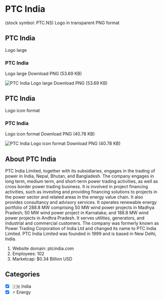 # PTC India
 (stock symbol: PTC.NS) Logo in transparent PNG format

## PTC India
 Logo large

### PTC India
 Logo large Download PNG (53.69 KB)

![PTC India
 Logo large Download PNG (53.69 KB)](/img/orig/PTC.NS_BIG-50f7e96f.png)

## PTC India
 Logo icon format

### PTC India
 Logo icon format Download PNG (40.78 KB)

![PTC India
 Logo icon format Download PNG (40.78 KB)](/img/orig/PTC.NS-2c5ac4ac.png)

## About PTC India


PTC India Limited, together with its subsidiaries, engages in the trading of power in India, Nepal, Bhutan, and Bangladesh. The company engages in long term, medium term, and short-term power trading activities, as well as cross border power trading business. It is involved in project financing activities, such as investing and providing financing solutions to projects in the power sector and related areas in the energy value chain. It also provides consultancy and advisory services. It operates renewable energy portfolio of 288.8 MW comprising 50 MW wind power projects in Madhya Pradesh; 50 MW wind power project in Karnataka; and 188.8 MW wind power projects in Andhra Pradesh. It serves utilities, generators, and industrial and commercial customers. The company was formerly known as Power Trading Corporation of India Ltd and changed its name to PTC India Limited. PTC India Limited was founded in 1999 and is based in New Delhi, India.

1. Website domain: ptcindia.com
2. Employees: 102
3. Marketcap: $0.34 Billion USD


## Categories
- [x] 🇮🇳 India
- [x] ⚡ Energy
